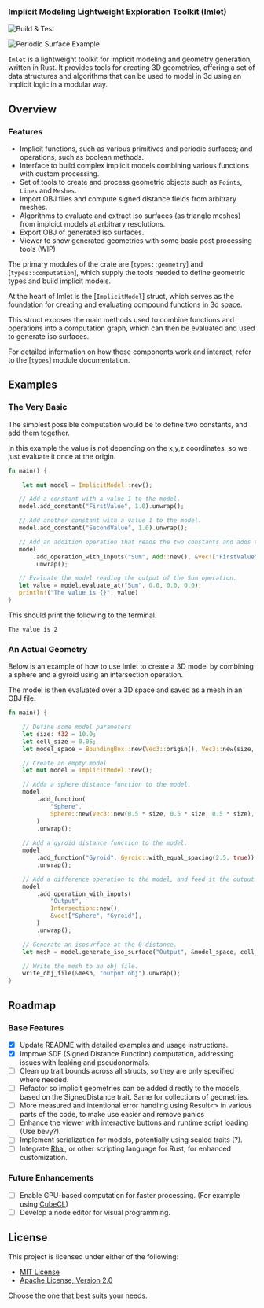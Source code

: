 ### Implicit Modeling Lightweight Exploration Toolkit (Imlet)

![Build & Test](https://github.com/joelhi/implicit-rs/actions/workflows/rust.yml/badge.svg)

![Periodic Surface Example](media/examples.png)

`Imlet` is a lightweight toolkit for implicit modeling and geometry generation, written in Rust. It provides tools for creating 3D geometries, offering a set of data structures and algorithms that can be used to model in 3d using an implicit logic in a modular way.

 ## Overview
 
 ### Features
 * Implicit functions, such as various primitives and periodic surfaces; and operations, such as boolean methods.
 * Interface to build complex implicit models combining various functions with custom processing.
 * Set of tools to create and process geometric objects such as `Points`, `Lines` and `Meshes`.
 * Import OBJ files and compute signed distance fields from arbitrary meshes.
 * Algorithms to evaluate and extract iso surfaces (as triangle meshes) from implcict models at arbitrary resolutions.
 * Export OBJ of generated iso surfaces.
 * Viewer to show generated geometries with some basic post processing tools (WIP)
 
 The primary modules of the crate are [`types::geometry`] and [`types::computation`], which supply the tools needed to define geometric types and build implicit models.

At the heart of Imlet is the [`ImplicitModel`] struct, which serves as the foundation for creating and evaluating compound functions in 3d space.

This struct exposes the main methods used to combine functions and operations into a computation graph, which can then be evaluated and used to generate iso surfaces.

For detailed information on how these components work and interact, refer to the [`types`] module documentation.

 ## Examples

 ### The Very Basic
 
 The simplest possible computation would be to define two constants, and add them together.
 
 In this example the value is not depending on the x,y,z coordinates, so we just evaluate it once at the origin.

 ```rust
 fn main() {

     let mut model = ImplicitModel::new();

    // Add a constant with a value 1 to the model.
    model.add_constant("FirstValue", 1.0).unwrap();

    // Add another constant with a value 1 to the model.
    model.add_constant("SecondValue", 1.0).unwrap();

    // Add an addition operation that reads the two constants and adds them together.
    model
        .add_operation_with_inputs("Sum", Add::new(), &vec!["FirstValue", "SecondValue"])
        .unwrap();

    // Evaluate the model reading the output of the Sum operation.
    let value = model.evaluate_at("Sum", 0.0, 0.0, 0.0);
    println!("The value is {}", value)
}

 ```
 
 This should print the following to the terminal.
 ```shell
 The value is 2
 ```
 
 ### An Actual Geometry
 
 Below is an example of how to use Imlet to create a 3D model by combining a sphere and a gyroid using an intersection operation.
 
 The model is then evaluated over a 3D space and saved as a mesh in an OBJ file.

 ```rust
 fn main() {
 
     // Define some model parameters
     let size: f32 = 10.0;
     let cell_size = 0.05;
     let model_space = BoundingBox::new(Vec3::origin(), Vec3::new(size, size, size));

     // Create an empty model
     let mut model = ImplicitModel::new();

     // Adda a sphere distance function to the model.
     model
         .add_function(
             "Sphere",
             Sphere::new(Vec3::new(0.5 * size, 0.5 * size, 0.5 * size), 0.45 * size),
         )
         .unwrap();
     
     // Add a gyroid distance function to the model.
     model
         .add_function("Gyroid", Gyroid::with_equal_spacing(2.5, true))
         .unwrap();

     // Add a difference operation to the model, and feed it the output of the sphere and gyroid distance functions.
     model
         .add_operation_with_inputs(
             "Output",
             Intersection::new(),
             &vec!["Sphere", "Gyroid"],
         )
         .unwrap();

     // Generate an isosurface at the 0 distance.
     let mesh = model.generate_iso_surface("Output", &model_space, cell_size);

     // Write the mesh to an obj file.
     write_obj_file(&mesh, "output.obj").unwrap();
 }
 ```


## Roadmap

### Base Features
- [x] Update README with detailed examples and usage instructions.
- [x] Improve SDF (Signed Distance Function) computation, addressing issues with leaking and pseudonormals.
- [ ] Clean up trait bounds across all structs, so they are only specified where needed.
- [ ] Refactor so implicit geometries can be added directly to the models, based on the SignedDistance trait. Same for collections of geometries.
- [ ] More measured and intentional error handling using Result<> in various parts of the code, to make use easier and remove panics
- [ ] Enhance the viewer with interactive buttons and runtime script loading (Use bevy?).
- [ ] Implement serialization for models, potentially using sealed traits (?).
- [ ] Integrate [Rhai](https://rhai.rs/), or other scripting language for Rust, for enhanced customization.

### Future Enhancements
- [ ] Enable GPU-based computation for faster processing. (For example using [CubeCL](https://github.com/tracel-ai/cubecl))
- [ ] Develop a node editor for visual programming.

## License

This project is licensed under either of the following:

- [MIT License](LICENSE-MIT) 
- [Apache License, Version 2.0](LICENSE-APACHE)

Choose the one that best suits your needs.
